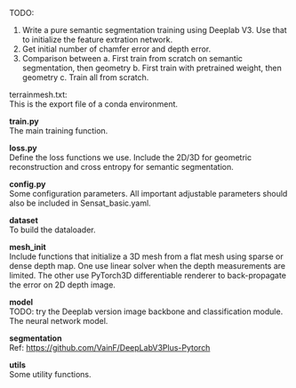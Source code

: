 TODO: 
1. Write a pure semantic segmentation training using Deeplab V3. Use that to initialize the feature extration network.
2. Get initial number of chamfer error and depth error.
3. Comparison between
    a. First train from scratch on semantic segmentation, then geometry
    b. First train with pretrained weight, then geometry
    c. Train all from scratch.


terrainmesh.txt:  
This is the export file of a conda environment. 


**train.py**  
The main training function.  

**loss.py**  
Define the loss functions we use. Include the 2D/3D for geometric reconstruction and cross entropy for semantic segmentation.  

**config.py**  
Some configuration parameters. All important adjustable parameters should also be included in Sensat_basic.yaml.  

**dataset**  
To build the dataloader.

**mesh_init**  
Include functions that initialize a 3D mesh from a flat mesh using sparse or dense depth map. One use linear solver when the depth measurements are limited. The other use PyTorch3D differentiable renderer to back-propagate the error on 2D depth image.  

**model**  
TODO: try the Deeplab version image backbone and classification module.  
The neural network model. 

**segmentation**  
Ref: https://github.com/VainF/DeepLabV3Plus-Pytorch  


**utils**  
Some utility functions.